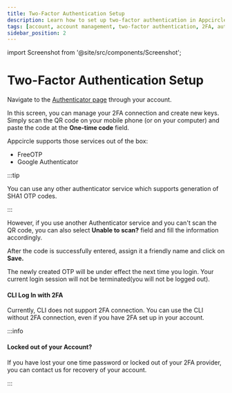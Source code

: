 ```yaml
---
title: Two-Factor Authentication Setup
description: Learn how to set up two-factor authentication in Appcircle
tags: [account, account management, two-factor authentication, 2FA, authenticator]
sidebar_position: 2
---
```


import Screenshot from '@site/src/components/Screenshot';

# Two-Factor Authentication Setup

Navigate to the [Authenticator page](https://auth.appcircle.io/auth/realms/appcircle/account/totp) through your account.

In this screen, you can manage your 2FA connection and create new keys. Simply scan the QR code on your mobile phone (or on your computer) and paste the code at the **One-time code** field.

Appcircle supports those services out of the box:

- FreeOTP
- Google Authenticator

:::tip

You can use any other authenticator service which supports generation of SHA1 OTP codes.

:::

<Screenshot url='https://cdn.appcircle.io/docs/assets/BE5444-auth1.png' />

However, if you use another Authenticator service and you can't scan the QR code, you can also select **Unable to scan?** field and fill the information accordingly.

<Screenshot url='https://cdn.appcircle.io/docs/assets/BE5444-auth2.png' />

After the code is successfully entered, assign it a friendly name and click on **Save.**

<Screenshot url='https://cdn.appcircle.io/docs/assets/BE5444-auth3.png' />

The newly created OTP will be under effect the next time you login. Your current login session will not be terminated(you will not be logged out).

<Screenshot url='https://cdn.appcircle.io/docs/assets/image (231).png' />

#### CLI Log In with 2FA

Currently, CLI does not support 2FA connection. You can use the CLI without 2FA connection, even if you have 2FA set up in your account.

:::info

#### Locked out of your Account?

If you have lost your one time password or locked out of your 2FA provider, you can contact us for recovery of your account.

:::
